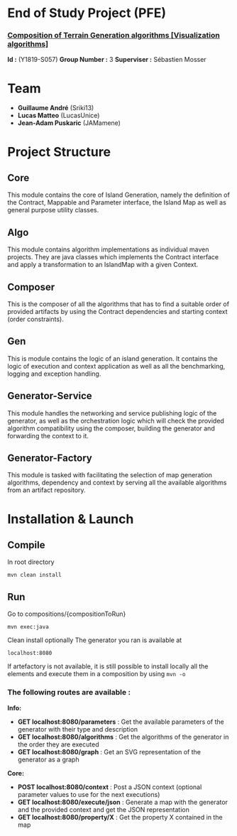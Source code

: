 
# End of Study Project (PFE)

### [Composition of Terrain Generation algorithms \[Visualization algorithms\]](http://gmolines.github.io/pfe/oqp/al/ihm/2018/09/11/Y1819-S057)

**Id :** (Y1819-S057)
**Group Number :** 3
**Superviser :** Sébastien Mosser

# Team
 - **Guillaume André** (Sriki13)
 - **Lucas Matteo** (LucasUnice)
 - **Jean-Adam Puskaric** (JAMamene)

# Project Structure

## Core
This module contains the core of Island Generation, namely the definition of the Contract, Mappable and Parameter interface, the Island Map as well as general purpose utility classes.

## Algo
This module contains algorithm implementations as individual maven projects. They are java classes which implements the Contract interface and apply a transformation to an IslandMap with a given Context.

## Composer
This is the composer of all the algorithms that has to find a suitable order of provided artifacts by using the Contract dependencies and starting context (order constraints).

## Gen
This is module contains the logic of an island generation. It contains the logic of execution and context application as well as all the benchmarking, logging and exception handling.

## Generator-Service
This module handles the networking and service publishing logic of the generator, as well as the orchestration logic which will check the provided algorithm compatibility using the composer, building the generator and forwarding the context to it.

## Generator-Factory
This module is tasked with facilitating the selection of map generation algorithms, dependency and context by serving all the available algorithms from an artifact repository.

# Installation & Launch


## Compile

In root directory

    mvn clean install

## Run
Go to compositions/{compositionToRun}

    mvn exec:java

Clean install optionally
The generator you ran is available at 

    localhost:8080

If artefactory is not available, it is still possible to install locally all the elements and execute them in a composition by using `mvn -o`


### The following routes are available :

**Info:**
 - **GET localhost:8080/parameters** : Get the available parameters of the generator with their type and description
 - **GET localhost:8080/algorithms** : Get the algorithms of the generator in the order they are executed
 - **GET localhost:8080/graph** : Get an SVG representation of the generator as a graph
 
 **Core:**
 - **POST localhost:8080/context** :  Post a JSON context (optional parameter values to use for the next executions)
 - **GET localhost:8080/execute/json** : Generate a map with the generator and the provided context and get the JSON representation
 - **GET localhost:8080/property/X** : Get the property X contained in the map
 
